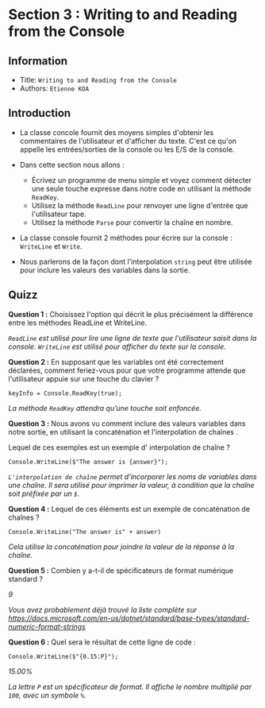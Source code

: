 Section 3 : Writing to and Reading from the Console
===

## Information
- Title:  `Writing to and Reading from the Console`
- Authors:  `Etienne KOA`


## Introduction

+ La classe concole fournit des moyens simples d'obtenir les commentaires de l'utilisateur et d'afficher du texte. C'est ce qu'on appelle les entrées/sorties de la console ou les E/S de la console.

+ Dans cette section nous allons :
   + Écrivez un programme de menu simple et voyez comment détecter une seule touche expresse dans notre code en utilisant la méthode `ReadKey`.
   + Utilisez la méthode `ReadLine` pour renvoyer une ligne d'entrée que l'utilisateur tape.
   + Utilisez la méthode `Parse` pour convertir la chaîne en nombre.

+ La classe console fournit 2 méthodes pour écrire sur la console : `WriteLine` et `Write`.
+ Nous parlerons de la façon dont l'interpolation `string` peut être utilisée pour inclure les valeurs des variables dans la sortie.


## Quizz

**Question 1 :**
Choisissez l'option qui décrit le plus précisément la différence entre les méthodes ReadLine et WriteLine.

*`ReadLine` est utilisé pour lire une ligne de texte que l'utilisateur saisit dans la console. `WriteLine` est utilisé pour afficher du texte sur la console.*

**Question 2 :**
En supposant que les variables ont été correctement déclarées, comment feriez-vous pour que votre programme attende que l'utilisateur appuie sur une touche du clavier ?

```
keyInfo = Console.ReadKey(true);
```

*La méthode `ReadKey` attendra qu’une touche soit enfoncée.*

**Question 3 :**
Nous avons vu comment inclure des valeurs variables dans notre sortie, en utilisant la concaténation et l'interpolation de chaînes .

Lequel de ces exemples est un exemple d' interpolation de chaîne ?

```
Console.WriteLine($"The answer is {answer}");
```

*`L'interpolation de chaîne` permet d'incorporer les noms de variables dans une chaîne. Il sera utilisé pour imprimer la valeur, à condition que la chaîne soit préfixée par un `$`.*

**Question 4 :**
Lequel de ces éléments est un exemple de concaténation de chaînes ?

```
Console.WriteLine("The answer is" + answer)
```

*Cela utilise la concaténation pour joindre la valeur de la réponse à la chaîne.*

**Question 5 :**
Combien y a-t-il de spécificateurs de format numérique standard ?

*9*

*Vous avez probablement déjà trouvé la liste complète sur https://docs.microsoft.com/en-us/dotnet/standard/base-types/standard-numeric-format-strings*


**Question 6 :**
Quel sera le résultat de cette ligne de code :

```
Console.WriteLine($"{0.15:P}");
```

*15.00%*

*La lettre `P` est un spécificateur de format. Il affiche le nombre multiplié par `100`, avec un symbole `%`.*













